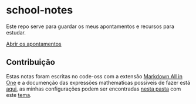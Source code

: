 # school-notes

Este repo serve para guardar os meus apontamentos e recursos para estudar.

[Abrir os apontamentos](https://onikenx.github.io/school-notes/)

## Contribuição

Estas notas foram escritas no code-oss com a extensão [Markdown All in One](https://marketplace.visualstudio.com/items?itemName=yzhang.markdown-all-in-one) e a documenção das expressões mathematicas possiveis de fazer está [aqui](https://katex.org/docs/supported.html), as minhas configurações podem ser encontradas [nesta pasta](./.vscode/settings.json) com este [tema](./css/dark.css).